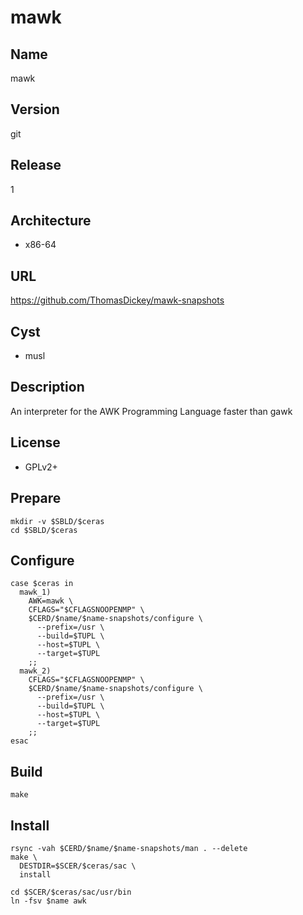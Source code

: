 # mawk

## Name
mawk

## Version
git

## Release
1

## Architecture
* x86-64

## URL
https://github.com/ThomasDickey/mawk-snapshots

## Cyst
* musl

## Description
An interpreter for the AWK Programming Language faster than gawk

## License
* GPLv2+

## Prepare
```shell
mkdir -v $SBLD/$ceras
cd $SBLD/$ceras
```

## Configure
```shell
case $ceras in
  mawk_1)
    AWK=mawk \
    CFLAGS="$CFLAGSNOOPENMP" \
    $CERD/$name/$name-snapshots/configure \
      --prefix=/usr \
      --build=$TUPL \
      --host=$TUPL \
      --target=$TUPL
    ;;
  mawk_2)
    CFLAGS="$CFLAGSNOOPENMP" \
    $CERD/$name/$name-snapshots/configure \
      --prefix=/usr \
      --build=$TUPL \
      --host=$TUPL \
      --target=$TUPL
    ;;
esac
```

## Build
```shell
make
```

## Install
```shell
rsync -vah $CERD/$name/$name-snapshots/man . --delete
make \
  DESTDIR=$SCER/$ceras/sac \
  install
```

```shell
cd $SCER/$ceras/sac/usr/bin
ln -fsv $name awk
```
